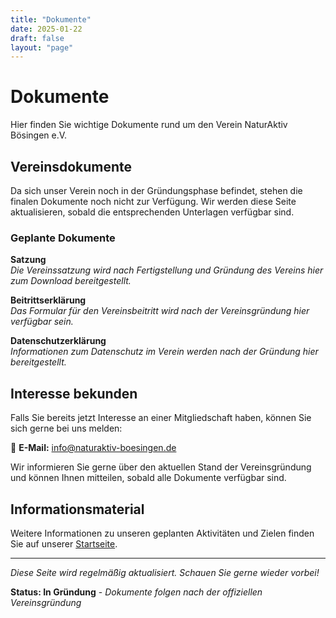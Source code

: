 ```yaml
---
title: "Dokumente"
date: 2025-01-22
draft: false
layout: "page"
---
```


# Dokumente

Hier finden Sie wichtige Dokumente rund um den Verein NaturAktiv Bösingen e.V.

## Vereinsdokumente

Da sich unser Verein noch in der Gründungsphase befindet, stehen die finalen Dokumente noch nicht zur Verfügung. Wir werden diese Seite aktualisieren, sobald die entsprechenden Unterlagen verfügbar sind.

### Geplante Dokumente

**Satzung**  
*Die Vereinssatzung wird nach Fertigstellung und Gründung des Vereins hier zum Download bereitgestellt.*

**Beitrittserklärung**  
*Das Formular für den Vereinsbeitritt wird nach der Vereinsgründung hier verfügbar sein.*

**Datenschutzerklärung**  
*Informationen zum Datenschutz im Verein werden nach der Gründung hier bereitgestellt.*

## Interesse bekunden

Falls Sie bereits jetzt Interesse an einer Mitgliedschaft haben, können Sie sich gerne bei uns melden:

📧 **E-Mail:** [info@naturaktiv-boesingen.de](mailto:info@naturaktiv-boesingen.de)

Wir informieren Sie gerne über den aktuellen Stand der Vereinsgründung und können Ihnen mitteilen, sobald alle Dokumente verfügbar sind.

## Informationsmaterial

Weitere Informationen zu unseren geplanten Aktivitäten und Zielen finden Sie auf unserer [Startseite](/).

---

*Diese Seite wird regelmäßig aktualisiert. Schauen Sie gerne wieder vorbei!*

**Status: In Gründung** - *Dokumente folgen nach der offiziellen Vereinsgründung*